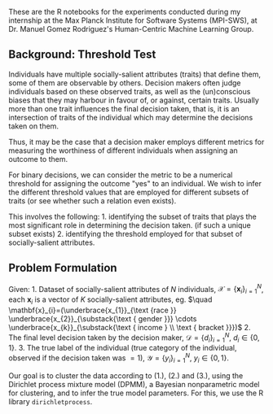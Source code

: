 These are the R notebooks for the experiments conducted during my internship at the Max Planck Institute for Software Systems (MPI-SWS), at Dr. Manuel Gomez Rodriguez's Human-Centric Machine Learning Group.

## Background: Threshold Test

Individuals have multiple socially-salient attributes (traits) that define them, some of them are observable by others. Decision makers often judge individuals based on these observed traits, as well as the (un)conscious biases that they may harbour in favour of, or against, certain traits. Usually more than one trait influences the final decision taken, that is, it is an intersection of traits of the individual which may determine the decisions taken on them.

Thus, it may be the case that a decision maker employs different metrics for measuring the worthiness of different individuals when assigning an outcome to them.

For binary decisions, we can consider the metric to be a numerical threshold for assigning the outcome "yes" to an individual. We wish to infer the different threshold values that are employed for different subsets of traits (or see whether such a relation even exists).

This involves the following: 
    1. identifying the subset of traits that plays the most significant role in determining the decision taken. (if such a unique subset exists)
    2. identifying the threshold employed for that subset of socially-salient attributes.

## Problem Formulation
Given:
    1. Dataset of socially-salient attributes of $N$ individuals, $\mathcal{X}=\left\{\mathbf{x}_{i}\right\}_{i=1}^{N}$, each $\mathbf{x}_{i}$ is a vector of $K$ socially-salient attributes, eg. $\quad \mathbf{x}_{i}=(\underbrace{x_{1}}_{\text {race }} \underbrace{x_{2}}_{\substack{\text { gender }}} \cdots \underbrace{x_{k}}_{\substack{\text { income } \\ \text { bracket }}})$
    2. The final level decision taken by the decision maker, $\mathcal{D}=\left\{d_{i}\right\}_{i=1}^{N}$,  $d_{i}\in \{0,1\}$.
    3. The true label of the individual (true category of the individual, observed if the decision taken was $=1$), $\mathcal{Y}=\left\{y_{i}\right\}_{i=1}^{N}$,  $y_{i}\in \{0,1\}$.

Our goal is to cluster the data according to (1.), (2.) and (3.), using the Dirichlet process mixture model (DPMM), a Bayesian nonparametric model for clustering, and to infer the true model parameters.
For this, we use the R library ```dirichletprocess```.

